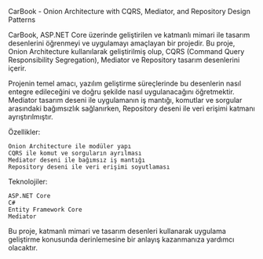 CarBook - Onion Architecture with CQRS, Mediator, and Repository Design Patterns

CarBook, ASP.NET Core üzerinde geliştirilen ve katmanlı mimari ile tasarım desenlerini öğrenmeyi ve uygulamayı amaçlayan bir projedir. Bu proje, Onion Architecture kullanılarak geliştirilmiş olup, CQRS (Command Query Responsibility Segregation), Mediator ve Repository tasarım desenlerini içerir.

Projenin temel amacı, yazılım geliştirme süreçlerinde bu desenlerin nasıl entegre edileceğini ve doğru şekilde nasıl uygulanacağını öğretmektir. Mediator tasarım deseni ile uygulamanın iş mantığı, komutlar ve sorgular arasındaki bağımsızlık sağlanırken, Repository deseni ile veri erişimi katmanı ayrıştırılmıştır.

Özellikler:

    Onion Architecture ile modüler yapı
    CQRS ile komut ve sorguların ayrılması
    Mediator deseni ile bağımsız iş mantığı
    Repository deseni ile veri erişimi soyutlaması

Teknolojiler:

    ASP.NET Core
    C#
    Entity Framework Core
    Mediator

Bu proje, katmanlı mimari ve tasarım desenleri kullanarak uygulama geliştirme konusunda derinlemesine bir anlayış kazanmanıza yardımcı olacaktır.
